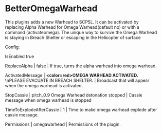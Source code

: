 # BetterOmegaWarhead

This plugins adds a new Warhead to SCPSL. It can be activated by replacing Alpha Warhead for Omega Warhead(default no) or with a command (activateomega). 
The unique way to survive the Omega Warhead is staying in Breach Shelter or escaping in the Helicopter of surface


Config:

IsEnabled  true 

ReplaceAlpha | false | If true, turns the alpha warhead into omega warhead.

ActivatedMessage | <b><color=red>OMEGA WARHEAD ACTIVATED.</color></b> \nPLEASE EVACUATE IN BREACH SHELTER. | Broadcast that will appear when the omega warhead is activated.

StopCassie | pitch_0.9 Omega Warhead detonation stopped | Cassie message when omega warhead is stopped

TimeToExplodeAfterCassie | 1 | Time to make omega warhead explode after cassie message.

Permissions | omegawarhead | Permissions of the plugin.
